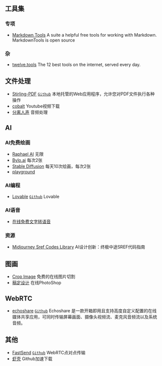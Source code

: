## 工具集

### 专项

- [Markdown Tools](https://www.markdowntools.com/) A suite a helpful free tools for working with Markdown. MarkdownTools is open source

### 杂

- [twelve.tools](https://twelve.tools/) The 12 best tools on the internet, served every day.

## 文件处理

- [Stirling-PDF](https://pdf.tplant.com.au/) [`Github`](https://github.com/Stirling-Tools/Stirling-PDF) 本地托管的Web应用程序，允许您对PDF文件执行各种操作
- [cobalt](https://cobalt.tools/) Youtube视频下载
- [分离人声](https://vocalremover.org/zh/) 音频处理

## AI

### AI免费绘画

- [Raphael AI](https://raphael.app/zh) 无限
- [Bylo.ai](https://bylo.ai/zh-CN) 每次2张
- [Stable Diffusion](https://stablediffusionweb.com/zh-cn) 每天10次绘画，每次2张
- [playground](https://playground.com/)

### AI编程

- [Lovable](https://lovable.dev/) [`Github`](https://github.com/AntonOsika/gpt-engineer) Lovable

### AI语音

- [在线免费文字转语音](https://ai-speaker.net/zh)

### 资源

- [Midjourney Sref Codes Library](https://mjsrefcode.com/) AI设计创新：终极中途SREF代码指南

## 图画

- [Crop Image](https://cropimage.me/) 免费的在线图片切割
- [稿定设计](https://www.gaoding.com/editor/ps#/) 在线PhotoShop

## WebRTC

- [echoshare](https://echoshare.site/) [`Github`](https://github.com/echoshare/echoshare) Echoshare 是一款开箱即用且支持高度自定义配置的在线媒体共享应用，可同时传输屏幕画面、摄像头视频流、麦克风音频流以及系统音频。

## 其他

- [FastSend](https://fastsend.ing/zh) [`Github`](https://github.com/ShouChenICU/FastSend) WebRTC点对点传输
- [虾壳](https://xiake.pro/) Github加速下载
